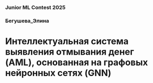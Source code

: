 ### Junior ML Contest 2025
### Бегушева_Элина
# Интеллектуальная система выявления отмывания денег (AML), основанная на графовых нейронных сетях (GNN)

